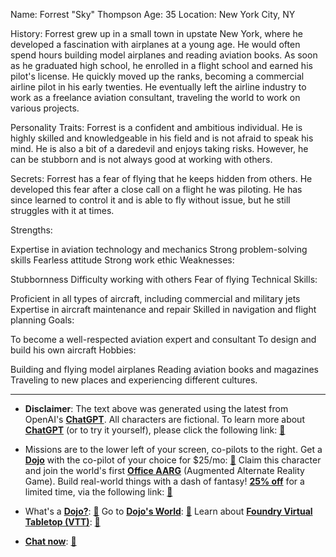Name: Forrest "Sky" Thompson
Age: 35
Location: New York City, NY

History:
Forrest grew up in a small town in upstate New York, where he developed a fascination with airplanes at a young age. He would often spend hours building model airplanes and reading aviation books. As soon as he graduated high school, he enrolled in a flight school and earned his pilot's license. He quickly moved up the ranks, becoming a commercial airline pilot in his early twenties. He eventually left the airline industry to work as a freelance aviation consultant, traveling the world to work on various projects.

Personality Traits:
Forrest is a confident and ambitious individual. He is highly skilled and knowledgeable in his field and is not afraid to speak his mind. He is also a bit of a daredevil and enjoys taking risks. However, he can be stubborn and is not always good at working with others.

Secrets:
Forrest has a fear of flying that he keeps hidden from others. He developed this fear after a close call on a flight he was piloting. He has since learned to control it and is able to fly without issue, but he still struggles with it at times.

Strengths:

Expertise in aviation technology and mechanics
Strong problem-solving skills
Fearless attitude
Strong work ethic
Weaknesses:

Stubbornness
Difficulty working with others
Fear of flying
Technical Skills:

Proficient in all types of aircraft, including commercial and military jets
Expertise in aircraft maintenance and repair
Skilled in navigation and flight planning
Goals:

To become a well-respected aviation expert and consultant
To design and build his own aircraft
Hobbies:

Building and flying model airplanes
Reading aviation books and magazines
Traveling to new places and experiencing different cultures.
 

---
* **Disclaimer**: The text above was generated using the latest from OpenAI's [**ChatGPT**](https://openai.com/blog/chatgpt/).  All characters are fictional.  To learn more about [**ChatGPT**](https://openai.com/blog/chatgpt/) (or to try it yourself), please click the following link: [:closed_book:](https://openai.com/blog/chatgpt/)

* Missions are to the lower left of your screen, co-pilots to the right. Get a [**Dojo**](https://workmates.live/marketplace) with the co-pilot of your choice for $25/mo: [:green_book:](https://workmates.live/marketplace) Claim this character and join the world's first [**Office AARG**](https://dojos.world) (Augmented Alternate Reality Game). Build real-world things with a dash of fantasy! [**25% off**](https://blog.workmates.live/deal-on-a-dojo) for a limited time, via the following link: [:green_book:](https://blog.workmates.live/deal-on-a-dojo) 

* What's a [**Dojo?**](https://workdojos.com): [:blue_book:](https://workdojos.com)  Go to [**Dojo's World**](https://dojos.world): [:blue_book:](https://dojos.world)  Learn about [**Foundry Virtual Tabletop (VTT)**](https://foundryvtt.com): [:closed_book:](https://foundryvtt.com/)

* [**Chat now**](https://chat.workmates.live/channel/support): [:ledger:](https://chat.workmates.live/channel/support)